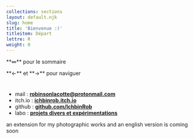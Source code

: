 ```yaml
---
collections: sections
layout: default.njk
slug: home
title: 'Bienvenue :)'
titleitem: Départ
lettre: R
weight: 0
---
```


<p class="home-indication">**&infin;** pour le sommaire</p>

<p class="home-indication" style="padding-bottom: 25px;">**&larr;** et **&rarr;** pour naviguer</p>

* <span class="icon-mail"></span> mail : <a href="mailto:robinsonlacotte@protonmail.com"><strong>robinsonlacotte@protonmail.com</strong></a>
* <span class="icon-gamepad"></span> itch.io : <a href="https://ichbinrob.itch.io" target="_blank"><strong>ichbinrob.itch.io</strong></a>
* <span class="icon-github"></span> github : <a href="https://github.com/IchbinRob" target="_blank"><strong>github.com/IchbinRob</strong></a>
* <span class="icon-beer"></span> labo : <a href="https://www.jill.beer" target="_blank"><strong>projets divers et expérimentations</strong></a>

an extension for my photographic works
and an english version is coming soon
